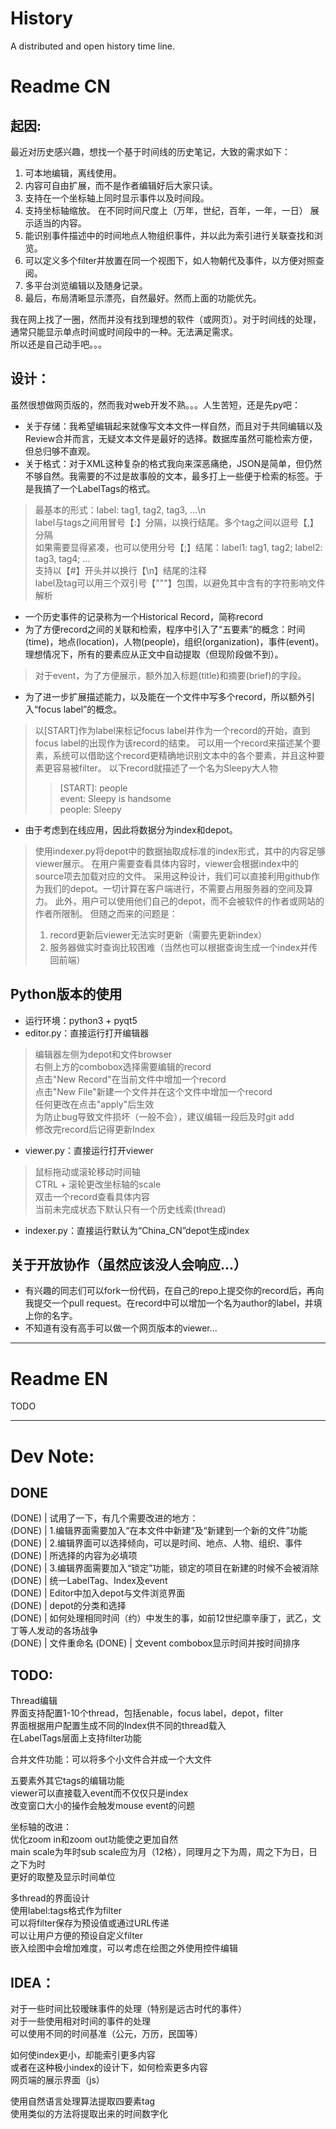 # History
A distributed and open history time line.  

# Readme CN   

## 起因:  

最近对历史感兴趣，想找一个基于时间线的历史笔记，大致的需求如下：  
1. 可本地编辑，离线使用。  
2. 内容可自由扩展，而不是作者编辑好后大家只读。  
3. 支持在一个坐标轴上同时显示事件以及时间段。 
4. 支持坐标轴缩放。 在不同时间尺度上（万年，世纪，百年，一年，一日） 展示适当的内容。
5. 能识别事件描述中的时间地点人物组织事件，并以此为索引进行关联查找和浏览。  
6. 可以定义多个filter并放置在同一个视图下，如人物朝代及事件，以方便对照查阅。  
7. 多平台浏览编辑以及随身记录。  
8. 最后，布局清晰显示漂亮，自然最好。然而上面的功能优先。  
   
我在网上找了一圈，然而并没有找到理想的软件（或网页）。对于时间线的处理，通常只能显示单点时间或时间段中的一种。无法满足需求。  
所以还是自己动手吧。。。  

## 设计：

虽然很想做网页版的，然而我对web开发不熟。。。人生苦短，还是先py吧：  
* 关于存储：我希望编辑起来就像写文本文件一样自然，而且对于共同编辑以及Review合并而言，无疑文本文件是最好的选择。数据库虽然可能检索方便，但总归够不直观。
* 关于格式：对于XML这种复杂的格式我向来深恶痛绝，JSON是简单，但仍然不够自然。我需要的不过是故事般的文本，最多打上一些便于检索的标签。于是我搞了一个LabelTags的格式。
> 最基本的形式：label: tag1, tag2, tag3, ...\n  
> label与tags之间用冒号【:】分隔，以换行结尾。多个tag之间以逗号【,】分隔  
> 如果需要显得紧凑，也可以使用分号【;】结尾：label1: tag1, tag2; label2: tag3, tag4; ...  
> 支持以【#】开头并以换行【\n】结尾的注释  
> label及tag可以用三个双引号【"""】包围，以避免其中含有的字符影响文件解析  
* 一个历史事件的记录称为一个Historical Record，简称record  
* 为了方便record之间的关联和检索，程序中引入了“五要素”的概念：时间(time)，地点(location)，人物(people)，组织(organization)，事件(event)。理想情况下，所有的要素应从正文中自动提取（但现阶段做不到）。  
>  对于event，为了方便展示，额外加入标题(title)和摘要(brief)的字段。
* 为了进一步扩展描述能力，以及能在一个文件中写多个record，所以额外引入“focus label”的概念。
> 以\[START\]作为label来标记focus label并作为一个record的开始，直到focus label的出现作为该record的结束。
> 可以用一个record来描述某个要素，系统可以借助这个record更精确地识别文本中的各个要素，并且这种要素更容易被filter。
> 以下record就描述了一个名为Sleepy大人物
>>  \[START\]: people  
>>  event: Sleepy is handsome  
>>  people: Sleepy  
* 由于考虑到在线应用，因此将数据分为index和depot。
> 使用indexer.py将depot中的数据抽取成标准的index形式，其中的内容足够viewer展示。
> 在用户需要查看具体内容时，viewer会根据index中的source项去加载对应的文件。
> 采用这种设计，我们可以直接利用github作为我们的depot。一切计算在客户端进行，不需要占用服务器的空间及算力。
> 此外，用户可以使用他们自己的depot，而不会被软件的作者或网站的作者所限制。
> 但随之而来的问题是：
> 1. record更新后viewer无法实时更新（需要先更新index）
> 2. 服务器做实时查询比较困难（当然也可以根据查询生成一个index并传回前端）

## Python版本的使用

* 运行环境：python3 + pyqt5  
* editor.py：直接运行打开编辑器  
> 编辑器左侧为depot和文件browser  
> 右侧上方的combobox选择需要编辑的record  
> 点击"New Record"在当前文件中增加一个record  
> 点击"New File"新建一个文件并在这个文件中增加一个record  
> 任何更改在点击"apply"后生效  
> 为防止bug导致文件损坏（一般不会），建议编辑一段后及时git add  
> 修改完record后记得更新Index  
* viewer.py：直接运行打开viewer  
> 鼠标拖动或滚轮移动时间轴  
> CTRL + 滚轮更改坐标轴的scale  
> 双击一个record查看具体内容  
> 当前未完成状态下默认只有一个历史线索(thread)  
* indexer.py：直接运行默认为“China_CN”depot生成index  

## 关于开放协作（虽然应该没人会响应...）  

* 有兴趣的同志们可以fork一份代码，在自己的repo上提交你的record后，再向我提交一个pull request。在record中可以增加一个名为author的label，并填上你的名字。  
* 不知道有没有高手可以做一个网页版本的viewer...  

-------------------------------------------------------------------------------------------------

# Readme EN  

TODO  


-------------------------------------------------------------------------------------------------

# Dev Note:  

## DONE

(DONE) | 试用了一下，有几个需要改进的地方：  
(DONE) | 1.编辑界面需要加入“在本文件中新建”及“新建到一个新的文件”功能  
(DONE) | 2.编辑界面可以选择倾向，可以是时间、地点、人物、组织、事件  
(DONE) | 	所选择的内容为必填项  
(DONE) | 3.编辑界面需要加入“锁定”功能，锁定的项目在新建的时候不会被消除  
(DONE) | 统一LabelTag、Index及event  
(DONE) | Editor中加入depot与文件浏览界面  
(DONE) | depot的分类和选择  
(DONE) | 如何处理相同时间（约）中发生的事，如前12世纪廪辛康丁，武乙，文丁等人发动的各场战争  
(DONE) | 文件重命名
(DONE) | 文event combobox显示时间并按时间排序  

## TODO:
  
Thread编辑  
    界面支持配置1-10个thread，包括enable，focus label，depot，filter  
    界面根据用户配置生成不同的Index供不同的thread载入  
    在LabelTags层面上支持filter功能  
    
合并文件功能：可以将多个小文件合并成一个大文件  

五要素外其它tags的编辑功能  
viewer可以直接载入event而不仅仅只是index  
改变窗口大小的操作会触发mouse event的问题  

坐标轴的改进：  
	优化zoom in和zoom out功能使之更加自然  
	main scale为年时sub scale应为月（12格），同理月之下为周，周之下为日，日之下为时  
	更好的取整及显示时间单位  

多thread的界面设计  
	使用label:tags格式作为filter  
	可以将filter保存为预设值或通过URL传递  
	可以让用户方便的预设自定义filter  
	嵌入绘图中会增加难度，可以考虑在绘图之外使用控件编辑  

## IDEA：  

对于一些时间比较暧昧事件的处理（特别是远古时代的事件）  
对于一些使用相对时间的事件的处理  
可以使用不同的时间基准（公元，万历，民国等）  

如何使index更小，却能索引更多内容  
或者在这种极小index的设计下，如何检索更多内容  
网页端的展示界面（js）  


使用自然语言处理算法提取四要素tag  
使用类似的方法将提取出来的时间数字化  



